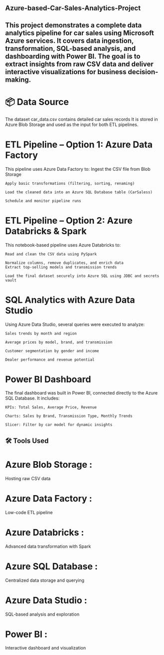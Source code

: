 ## Azure-based-Car-Sales-Analytics-Project
##  This project demonstrates a complete data analytics pipeline for car sales using Microsoft Azure services. It covers data ingestion, transformation, SQL-based analysis, and dashboarding with Power BI. The goal is to extract insights from raw CSV data and deliver interactive visualizations for business decision-making.
# 📦 Data Source
The dataset car_data.csv contains detailed car sales records 
It is stored in Azure Blob Storage and used as the input for both ETL pipelines.
# ETL Pipeline – Option 1: Azure Data Factory
This pipeline uses Azure Data Factory to:
    Ingest the CSV file from Blob Storage

    Apply basic transformations (filtering, sorting, renaming)

    Load the cleaned data into an Azure SQL Database table (CarSaless)

    Schedule and monitor pipeline runs
# ETL Pipeline – Option 2: Azure Databricks & Spark

This notebook-based pipeline uses Azure Databricks to:

    Read and clean the CSV data using PySpark

    Normalize columns, remove duplicates, and enrich data 
    Extract top-selling models and transmission trends

    Load the final dataset securely into Azure SQL using JDBC and secrets vault

# SQL Analytics with Azure Data Studio

Using Azure Data Studio, several queries were executed to analyze:

    Sales trends by month and region

    Average prices by model, brand, and transmission

    Customer segmentation by gender and income

    Dealer performance and revenue potential
# Power BI Dashboard
The final dashboard was built in Power BI, connected directly to the Azure SQL Database. It includes:

    KPIs: Total Sales, Average Price, Revenue

    Charts: Sales by Brand, Transmission Type, Monthly Trends

    Slicer: Filter by car model for dynamic insights

## 🛠️ Tools Used

# Azure Blob Storage	:
Hosting raw CSV data
# Azure Data Factory	:
Low-code ETL pipeline
# Azure Databricks	:
Advanced data transformation with Spark
# Azure SQL Database	:
Centralized data storage and querying
# Azure Data Studio	:
SQL-based analysis and exploration
# Power BI	:
Interactive dashboard and visualization
  
